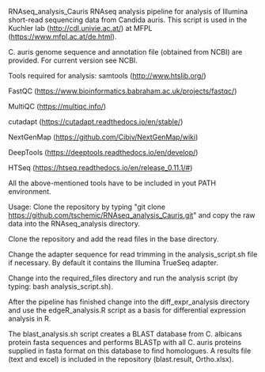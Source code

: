 RNAseq_analysis_Cauris
RNAseq analysis pipeline for analysis of Illumina short-read sequencing data from Candida auris. This script is used in the Kuchler lab (http://cdl.univie.ac.at/) at MFPL (https://www.mfpl.ac.at/de.html).

C. auris genome sequence and annotation file (obtained from NCBI) are provided. For current version see NCBI.

Tools required for analysis:
samtools (http://www.htslib.org/)

FastQC (https://www.bioinformatics.babraham.ac.uk/projects/fastqc/)

MultiQC (https://multiqc.info/)

cutadapt (https://cutadapt.readthedocs.io/en/stable/)

NextGenMap (https://github.com/Cibiv/NextGenMap/wiki)

DeepTools (https://deeptools.readthedocs.io/en/develop/)

HTSeq (https://htseq.readthedocs.io/en/release_0.11.1/#)

All the above-mentioned tools have to be included in yout PATH environment.

Usage:
Clone the repository by typing "git clone https://github.com/tschemic/RNAseq_analysis_Cauris.git" and copy the raw data into the RNAseq_analysis directory.

Clone the repository and add the read files in the base directory.

Change the adapter sequence for read trimming in the analysis_script.sh file if necessary. By default it contains the Illumina TrueSeq adapter.

Change into the required_files directory and run the analysis script (by typing: bash analysis_script.sh).

After the pipeline has finished change into the diff_expr_analysis directory and use the edgeR_analysis.R script as a basis for differential expression analysis in R.

The blast_analysis.sh script creates a BLAST database from C. albicans protein fasta sequences and performs BLASTp with all C. auris proteins supplied in fasta format on this database to find homologues. A results file (text and excel) is included in the repository (blast.result, Ortho.xlsx).
